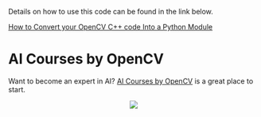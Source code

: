 Details on how to use this code can be found in the link below. 

[How to Convert your OpenCV C++ code Into a Python Module](http://www.learnopencv.com/how-to-convert-your-opencv-c-code-into-a-python-module)


# AI Courses by OpenCV

Want to become an expert in AI? [AI Courses by OpenCV](https://opencv.org/courses/) is a great place to start. 

<a href="https://opencv.org/courses/">
<p align="center"> 
<img src="https://www.learnopencv.com/wp-content/uploads/2020/04/AI-Courses-By-OpenCV-Github.png">
</p>
</a>
